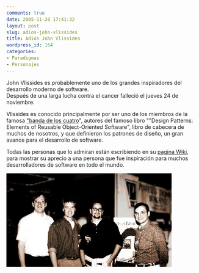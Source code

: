 ```yaml
---
comments: true
date: 2005-11-28 17:41:32
layout: post
slug: adios-john-vlissides
title: Adiós John Vlissides
wordpress_id: 164
categories:
- Paradigmas
- Personajes
---
```


John Vlissides es probablemente uno de los grandes inspiradores del desarrollo moderno de software.  
Después de una larga lucha contra el cancer falleció el jueves 24 de noviembre.

Vlissides es conocido principalmente por ser uno de los miembros de la famosa ["banda de los cuatro](http://www.c2.com/cgi/wiki?GangOfFour)", autores del famoso libro ""Design Patterns: Elements of Reusable Object-Oriented Software", libro de cabecera de muchos de nosotros, y que definieron los patrones de diseño, un gran avance para el desarrollo de software.

Todas las personas que lo admiran están escribiendo en su [pagina Wiki](http://www.c2.com/cgi/wiki?JohnVlissides), para mostrar su aprecio a una persona que fue inspiración para muchos desarrolladores de software en todo el mundo.


![](GOF-OOPSLA-1994.jpg)
